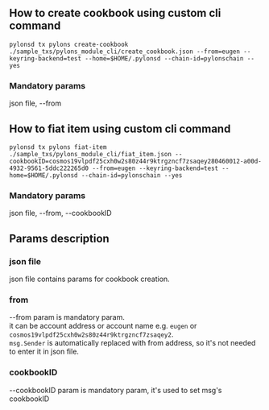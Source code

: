 ## How to create cookbook using custom cli command

```
pylonsd tx pylons create-cookbook ./sample_txs/pylons_module_cli/create_cookbook.json --from=eugen --keyring-backend=test --home=$HOME/.pylonsd --chain-id=pylonschain --yes
```

### Mandatory params
json file, --from

## How to fiat item using custom cli command

```
pylonsd tx pylons fiat-item ./sample_txs/pylons_module_cli/fiat_item.json --cookbookID=cosmos19vlpdf25cxh0w2s80z44r9ktrgzncf7zsaqey280460012-a00d-4932-9561-5ddc222265d0 --from=eugen --keyring-backend=test --home=$HOME/.pylonsd --chain-id=pylonschain --yes
```

### Mandatory params
json file, --from, --cookbookID


## Params description

### json file
json file contains params for cookbook creation.

### from
--from param is mandatory param.  
it can be account address or account name e.g. `eugen` or `cosmos19vlpdf25cxh0w2s80z44r9ktrgzncf7zsaqey2`.   
`msg.Sender` is automatically replaced with from address, so it's not needed to enter it in json file.

### cookbookID

--cookbookID param is mandatory param, it's used to set msg's cookbookID
